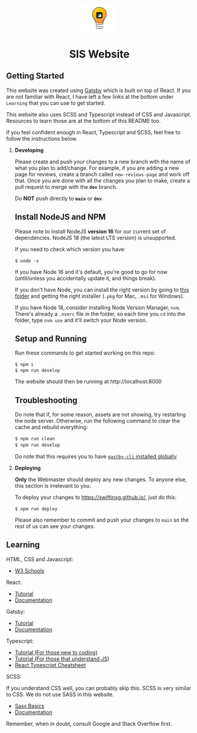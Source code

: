 <p align="center">
  <a href="https://swiftinsg.org">
    <img alt="Swift" src="./src/images/logo.png" width="100" />
  </a>
</p>
<h1 align="center">
  SIS Website
</h1>

## Getting Started

This website was created using [Gatsby](https://www.gatsbyjs.com/) which is built on top of React. If you are not familiar with React, I have left a few links at the bottom under `Learning` that you can use to get started.

This website also uses SCSS and Typescript instead of CSS and Javascript. Resources to learn those are at the bottom of this README too.

If you feel confident enough in React, Typescript and SCSS, feel free to follow the instructions below.

1. **Developing**

    Please create and push your changes to a new branch with the name of what you plan to add/change. For example, if you are adding a new page for reviews, create a branch called `new-reviews-page` and work off that. Once you are done with all the changes you plan to make, create a pull request to merge with the **`dev`** branch.

    Do **NOT** push directly to **`main`** or **`dev`**.

    ## Install NodeJS and NPM

    Please note to install NodeJS **version 16** for our current set of dependencies. NodeJS 18 (the latest LTS version) is unsupported. 

    If you need to check which version you have:

    ```shell
    $ node -v
    ```

    If you have Node 16 and it's default, you're good to go for now (until/unless you accidentally update it, and things break). 

    If you don't have Node, you can install the right version by going to [this folder](https://nodejs.org/dist/v16.9.0/) and getting the right installer (`.pkg` for Mac, `.msi` for Windows). 
    
    If you have Node 18, consider installing Node Version Manager, `nvm`. There's already a `.nvmrc` file in the folder, so each time you `cd` into the folder, type `nvm use` and it'll switch your Node version.     

    ## Setup and Running

    Run these commands to get started working on this repo:

    ```shell
    $ npm i
    $ npm run develop
    ```

    The website should then be running at http://localhost:8000

    ## Troubleshooting

    Do note that if, for some reason, assets are not showing, try restarting the node server. Otherwise, run the following command to clear the cache and rebuild everything:

    ```sh
    $ npm run clean
    $ npm run develop
    ```

    Do note that this requires you to have [`gastby-cli` installed globally](https://www.npmjs.com/package/gatsby-cli)

2. **Deploying**

    **Only** the Webmaster should deploy any new changes. To anyone else, this section is irrelevant to you.

    To deploy your changes to https://swiftinsg.github.io/, just do this:

    ```shell
    $ npm run deploy
    ```

    Please also remember to commit and push your changes to `main` so the rest of us can see your changes.


## Learning

HTML, CSS and Javascript:
- [W3 Schools](https://w3schools.com)

React:
- [Tutorial](https://reactjs.org/tutorial/tutorial.html)
- [Documentation](https://reactjs.org/docs/getting-started.html)

Gatsby:
- [Tutorial](https://www.gatsbyjs.com/docs/tutorial/)
- [Documentation](https://www.gatsbyjs.com/docs/)

Typescript:
- [Tutorial (For those new to coding)](https://www.typescriptlang.org/docs/handbook/typescript-from-scratch.html)
- [Tutorial (For those that understand JS)](https://www.typescriptlang.org/docs/handbook/typescript-in-5-minutes.html)
- [React Typescript Cheatsheet](https://react-typescript-cheatsheet.netlify.app/docs/basic/getting-started/basic_type_example)

SCSS:

If you understand CSS well, you can probably skip this. SCSS is very similar to CSS. We do not use SASS in this website.
- [Sass Basics](https://sass-lang.com/guide)
- [Documentation](https://sass-lang.com/documentation)

Remember, when in doubt, consult Google and Stack Overflow first.